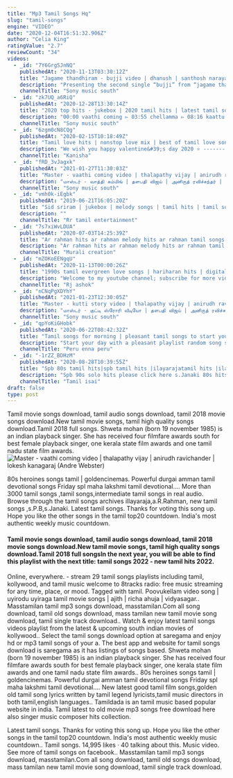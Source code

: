 ```yaml
---
title: "Mp3 Tamil Songs Hq"
slug: "tamil-songs"
engine: "VIDEO"
date: "2020-12-04T16:51:32.906Z"
author: "Celia King"
ratingValue: "2.7"
reviewCount: "34"
videos:
  - _id: "7Y6GrgSJnNQ"
    publishedAt: "2020-11-13T03:30:12Z"
    title: "Jagame thandhiram - bujji video | dhanush | santhosh narayanan | karthik subbaraj | anirudh"
    description: "Presenting the second single “bujji” from “jagame thandhiram” directed by karthik subbaraj starring dhanush produced by s.Sashikanth. Ynot studios and"
    channelTitle: "Sony music south"
  - _id: "zk7UQ_a6RiQ"
    publishedAt: "2020-12-28T13:30:14Z"
    title: "2020 top hits - jukebox | 2020 tamil hits | latest tamil songs 2020 | 2020 tamil songs"
    description: "00:00 vaathi coming ▻ 03:55 chellamma ▻ 08:16 kaattu payale ▻ 12:21 rakita rakita rakita ▻ 16:31 dharala prabhu ▻ 20:14 veyyon silli ▻ 25:19 oru"
    channelTitle: "Sony music south"
  - _id: "6zgm0cN8CQg"
    publishedAt: "2020-02-15T10:18:49Z"
    title: "Tamil love hits | nonstop love mix | best of tamil love songs | mix 002"
    description: "We wish you happy valentine&#39;s day 2020 ⭐ ----------------------------------------------------- ✓ subscribe for more mix"
    channelTitle: "Kanisha"
  - _id: "fRD_3vJagxk"
    publishedAt: "2021-01-27T11:30:03Z"
    title: "Master - vaathi coming video | thalapathy vijay | anirudh ravichander | lokesh kanagaraj"
    description: "மாஸ்டர் - வாத்தி கம்மிங் | தளபதி விஜய் | அனிருத் ரவிச்சந்தர் | லோகேஷ் கனகராஜ் make way for the"
    channelTitle: "Sony music south"
  - _id: "vmh0k-iEgbk"
    publishedAt: "2019-06-21T16:05:20Z"
    title: "Sid sriram | jukebox | melody songs | tamil hits | tamil songs"
    description: ""
    channelTitle: "Rr tamil entertainment"
  - _id: "7s7xiWvLDUA"
    publishedAt: "2020-07-03T14:25:39Z"
    title: "Ar rahman hits ar rahman melody hits ar rahman tamil songs ar rahman 90s hits melody songs"
    description: "Ar rahman hits ar rahman melody hits ar rahman tamil songs ar rahman 90s hits."
    channelTitle: "Murali creation"
  - _id: "mZOKoEENgqU"
    publishedAt: "2020-11-13T00:00:26Z"
    title: "1990s tamil evergreen love songs | hariharan hits | digital high quality audio songs| jukebox part 8"
    description: "Welcome to my youtube channel; subscribe for more videos; comment your most favorite song from the uploaded songs list:"
    channelTitle: "Rj ashok"
  - _id: "nCNqPgXDYhY"
    publishedAt: "2021-01-23T12:30:05Z"
    title: "Master - kutti story video | thalapathy vijay | anirudh ravichander | lokesh kanagaraj"
    description: "மாஸ்டர் - குட்டி ஸ்ரோரி வீடியோ | தளபதி விஜய் | அனிருத் ரவிச்சந்தர் | லோகேஷ் கனகராஜ்"
    channelTitle: "Sony music south"
  - _id: "qpYoKiGHobk"
    publishedAt: "2020-06-22T08:42:32Z"
    title: "Tamil songs for morning | pleasant tamil songs to start your day | jukebox | morning songs"
    description: "Start your day with a pleasant playlist random song selection to listen in the morning #tamil_songs_for_morning #jukebox #illayaraja_hit_songs for yuvan"
    channelTitle: "Peru enna peru"
  - _id: "-1rZZ_BDHzM"
    publishedAt: "2020-08-28T10:39:55Z"
    title: "Spb 80s tamil hits|spb tamil hits |ilayarajatamil hits |ilayaraja 80s hits |spb |s.Janaki|sp sailaja"
    description: "Spb 90s solo hits please click here s.Janaki 80s hits please click here spb-s.Janaki"
    channelTitle: "Tamil isai"
draft: false
type: post
---
```


Tamil movie songs download, tamil audio songs download, tamil 2018 movie songs download.New tamil movie songs, tamil high quality songs download.Tamil 2018 full songs. Shweta mohan (born 19 november 1985) is an indian playback singer. She has received four filmfare awards south for best female playback singer, one kerala state film awards and one tamil nadu state film awards.
![Master - vaathi coming video | thalapathy vijay | anirudh ravichander | lokesh kanagaraj (Andre Webster)](https://i.ytimg.com/vi/fRD_3vJagxk/hqdefault.jpg "Master - vaathi coming video | thalapathy vijay | anirudh ravichander | lokesh kanagaraj (Juan Rice)")

80s heroines songs tamil | goldencinemas. Powerful durgai amman tamil devotional songs Friday spl maha lakshmi tamil devotional.... More than 3000 tamil songs ,tamil songs,intermediate tamil songs in real audio. Browse through the tamil songs archives illayaraja,a.R.Rahman, new tamil songs ,s.P.B,s.Janaki. Latest tamil songs. Thanks for voting this song up. Hope you like the other songs in the tamil top20 countdown. India&#39;s most authentic weekly music countdown.
<!--inArticleAds-->

<!--galleryOne-->

#### Tamil movie songs download, tamil audio songs download, tamil 2018 movie songs download.New tamil movie songs, tamil high quality songs download.Tamil 2018 full songsIn the next year, you will be able to find this playlist with the next title: tamil songs 2022 - new tamil hits 2022.
<!--inArticleAds-->

<!--galleryTwo-->

Online, everywhere. - stream 29 tamil songs playlists including tamil, kollywood, and tamil music welcome to 8tracks radio: free music streaming for any time, place, or mood. Tagged with tamil. Poovukellam video song | uyirodu uyiraga tamil movie songs | ajith | richa ahuja | vidyasagar.. Masstamilan tamil mp3 songs download, masstamilan.Com all song download, tamil old songs download, mass tamilan new tamil movie song download, tamil single track download.. Watch &amp; enjoy latest tamil songs videos playlist from the latest &amp; upcoming south indian movies of kollywood.. Select the tamil songs download option at saregama and enjoy hd or mp3 tamil songs of your a. The best app and website for tamil songs download is saregama as it has listings of songs based. Shweta mohan (born 19 november 1985) is an indian playback singer. She has received four filmfare awards south for best female playback singer, one kerala state film awards and one tamil nadu state film awards.. 80s heroines songs tamil | goldencinemas. Powerful durgai amman tamil devotional songs Friday spl maha lakshmi tamil devotional.... New latest good tamil film songs,golden old tamil song lyrics written by tamil legend lyricists,tamil music directors in both tamil,english languages.. Tamildada is an tamil music based popular website in india. Tamil latest to old movie mp3 songs free download here also singer music composer hits collection.
<!--galleryThree-->

Latest tamil songs. Thanks for voting this song up. Hope you like the other songs in the tamil top20 countdown. India&#39;s most authentic weekly music countdown.. Tamil songs. 14,995 likes · 40 talking about this. Music video. See more of tamil songs on facebook.. Masstamilan tamil mp3 songs download, masstamilan.Com all song download, tamil old songs download, mass tamilan new tamil movie song download, tamil single track download.